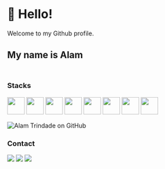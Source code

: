 # 👋 Hello! 
Welcome to my Github profile.
## My name is Alam<br><br>

### Stacks </br>
<img src="https://cdn.jsdelivr.net/gh/devicons/devicon/icons/php/php-plain.svg" width="40" height="40"/>    <img src="https://cdn.jsdelivr.net/gh/devicons/devicon/icons/java/java-original-wordmark.svg" width="40" height="40"/>    <img src="https://cdn.jsdelivr.net/gh/devicons/devicon/icons/python/python-original-wordmark.svg" width="40" height="40"/>    <img src="https://cdn.jsdelivr.net/gh/devicons/devicon/icons/javascript/javascript-plain.svg" width="40" height="40"/>    <img src="https://cdn.jsdelivr.net/gh/devicons/devicon/icons/react/react-original-wordmark.svg" width="40" height="40"/>    <img src="https://cdn.jsdelivr.net/gh/devicons/devicon/icons/postgresql/postgresql-plain-wordmark.svg" width="40" height="40"/>    <img src="https://cdn.jsdelivr.net/gh/devicons/devicon/icons/html5/html5-plain-wordmark.svg" width="40" height="40"/>    <img src="https://cdn.jsdelivr.net/gh/devicons/devicon/icons/css3/css3-original.svg" width="40" height="40" />
          

![Alam Trindade on GitHub](https://github-readme-stats.vercel.app/api?username=alamhtrindade&show_icons=true&theme=gruvbox)

### Contact </br>
[<img src="https://img.shields.io/badge/linkedin-%230077B5.svg?&style=for-the-badge&logo=linkedin&logoColor=white" />](https://www.linkedin.com/in/alamhtrindade/) [<img src = "https://img.shields.io/badge/instagram-%23E4405F.svg?&style=for-the-badge&logo=instagram&logoColor=white">](https://www.instagram.com/alamhtrindade/) [<img src = "https://img.shields.io/badge/facebook-%231877F2.svg?&style=for-the-badge&logo=facebook&logoColor=white">](https://www.facebook.com/alamhenrique.trindade)

